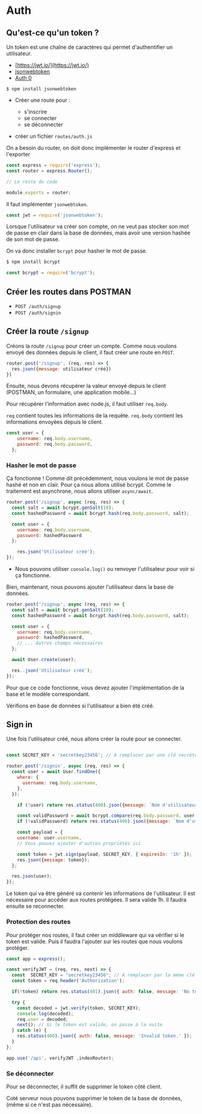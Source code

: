 # Auth

## Qu'est-ce qu'un token ?

Un token est une chaîne de caractères qui permet d'authentifier un utilisateur.

- [https://jwt.io/](https://jwt.io/)
- [jsonwebtoken](https://github.com/auth0/node-jsonwebtoken)
- [Auth 0](https://auth0.com/)

`$ npm install jsonwebtoken`

- Créer une route pour :
  - s'inscrire
  - se connecter
  - se déconnecter

- créer un fichier `routes/auth.js`

On a besoin du router, on doit donc implémenter le router d'express et l'exporter

```js
const express = require('express');
const router = express.Router();

// Le reste du code

module.exports = router;
```

Il faut implémenter `jsonwebtoken`.

```js
const jwt = require('jsonwebtoken');
```

Lorsque l'utilisateur va créer son compte, on ne veut pas stocker son mot de passe en clair dans la base de données, mais avoir une version hashée de son mot de passe.

On va donc installer `bcrypt` pour hasher le mot de passe.

```bash
$ npm install bcrypt
```

```js
const bcrypt = require('bcrypt');
```

## Créer les routes dans POSTMAN

- `POST /auth/signup`
- `POST /auth/signin`

## Créer la route `/signup`

Créons la route `/signup` pour créer un compte.
Comme nous voulons envoyé des données depuis le client, il faut créer une route en `POST`.

```js
router.post('/signup', (req, res) => {
  res.json({message: utilisateur créé})
})
```

Ensuite, nous devons récupérer la valeur envoyé depuis le client (POSTMAN, un formulaire, une application mobile...)

Pour récupérer l'information avec node.js, il faut utiliser `req.body`.

`req` contient toutes les informations de la requête.
`req.body` contient les informations envoyées depuis le client.

```js
const user = {
    username: req.body.username,
    password: req.body.password,
  };
```

### Hasher le mot de passe

Ça fonctionne ! Comme dit précédemment, nous voulons le mot de passe hashé et non en clair.
Pour ça nous allons utilisé bcrypt.
Comme le traitement est asynchrone, nous allons utiliser `async/await`.

```js
router.post('/signup', async (req, res) => {
  const salt = await bcrypt.genSalt(10);
  const hashedPassword = await bcrypt.hash(req.body.password, salt);

  const user = {
    username: req.body.username,
    password: hashedPassword
  };

    res.json('Utilisateur créé');
});
```

- Nous pouvons utiliser `console.log()` ou renvoyer l'utilisateur pour voir si ça fonctionne.

Bien, maintenant, nous pouvons ajouter l'utilisateur dans la base de données.

```js
router.post('/signup', async (req, res) => {
  const salt = await bcrypt.genSalt(10);
  const hashedPassword = await bcrypt.hash(req.body.password, salt);

  const user = {
    username: req.body.username,
    password: hashedPassword,
    // ... Autres champs nécessaires
  };

  await User.create(user);

  res..json('Utilisateur créé');
});
```

Pour que ce code fonctionne, vous devez ajouter l'implémentation de la base et le modèle correspondant.

Vérifions en base de données si l'utilisateur a bien été créé.

## Sign in

Une fois l'utilisateur créé, nous allons créer la route pour se connecter.

```js

const SECRET_KEY = 'secretkey23456'; // A remplacer par une clé secrète

router.post('/signin', async (req, res) => {
  const user = await User.findOne({
    where: {
      username: req.body.username,
    },
  });

    if (!user) return res.status(400).json({message: `Nom d'utilisateur ou mot de passe incorrect`});

    const validPassword = await bcrypt.compare(req.body.password, user.password);
    if (!validPassword) return res.status(400).json({message: `Nom d'utilisateur ou mot de passe incorrect`});

    const payload = {
    username: user.username,
    // Vous pouvez ajouter d'autres propriétés ici

    const token = jwt.sign(payload, SECRET_KEY, { expiresIn: '1h' });
    res.json({message: token});
  };

  res.json(user);
});
```

Le token qui va être généré va contenir les informations de l'utilisateur. Il est nécessaire pour accéder aux routes protégées.
Il sera valide 1h. Il faudra ensuite se reconnecter.

### Protection des routes

Pour protéger nos routes, il faut créer un middleware qui va vérifier si le token est valide.
Puis il faudra l'ajouter sur les routes que nous voulons protéger.

```js
const app = express();

const verifyJWT = (req, res, next) => {
  const  SECRET_KEY = "secretkey23456"; // A remplacer par la même clé secrète que dans la route signin
  const token = req.header('Authorization');

  if(!token) return res.status(401).json({ auth: false, message: 'No token provided.' });

  try {
    const decoded = jwt.verify(token, SECRET_KEY);
    console.log(decoded);
    req.user = decoded;
    next(); // Si le token est valide, on passe à la suite
  } catch (e) {
    res.status(400).json({ auth: false, message: 'Invalid token.' });
  }
};
```

```js
app.use('/api', verifyJWT ,indexRouter);
```

### Se déconnecter

Pour se déconnecter, il suffit de supprimer le token côté client.

Coté serveur nous pouvons supprimer le token de la base de données, (même si ce n'est pas nécessaire).
